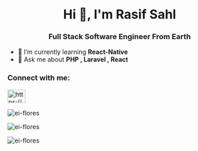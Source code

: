 <h1 align="center">Hi 👋, I'm Rasif Sahl</h1>
<h3 align="center">Full Stack Software Engineer From Earth </h3>

- 🌱 I’m currently learning **React-Native**
- 💬 Ask me about **PHP , Laravel , React**

<h3 align="left">Connect with me:</h3>
<p align="left">
  <a href="https://www.linkedin.com/in/rasifsahl/" target="blank"><img align="center" src="https://raw.githubusercontent.com/rahuldkjain/github-profile-readme-generator/master/src/images/icons/Social/linked-in-alt.svg" alt="https://www.linkedin.com/in/ie-juan-arturo-flores/" height="30" width="40" /></a>
</p>

<p><img align="center" src="https://github-readme-stats.vercel.app/api/top-langs?username=rasif-sahl&show_icons=true&theme=dark&title_color=2205ff&text_color=fff700&bg_color=0e0123&hide_border=true&cache_seconds=1800&locale=en&layout=compact" alt="ei-flores" /></p>

<img align="center" src="https://github-readme-stats.vercel.app/api?username=rasif-sahl&show_icons=true&locale=en&title_color=7A7ADB&icon_color=2234AE&text_color=D3D3D3&bg_color=0,000000,130F40" alt="ei-flores" /></p>

<p><img align="center" src="https://github-readme-streak-stats.herokuapp.com/?user=rasif-sahl&theme=highcontrast" alt="ei-flores" /></p>

